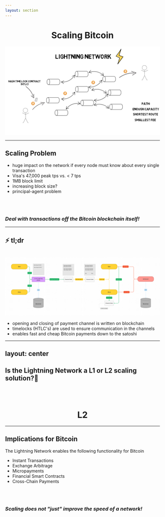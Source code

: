 ```yaml
---
layout: section
---
```

# <logos-bitcoin /> Scaling Bitcoin 

![Illustration](/img/lightning_illustration.png)

---

## <logos-bitcoin /> Scaling Problem
- huge impact on the network if every node must know about every single transaction
- Visa's 47,000 peak tps vs. &lt; 7 tps
- 1MB block limit
- increasing block size?
- principal-agent problem

<br>
<br>

<v-click>

### *Deal with transactions off the Bitcoin blockchain itself!*

</v-click>

<!--
- performance needs to be competitive to TradFi
- higher block size -> less people have the necessary bandwidth & hardware
- centralization; blockchain trilemma
- decentralization advantages NEED to be conserved
- large miners are encourage to act on their own interests even more...
-->

---

## ⚡️ tl;dr
<br>
<img src="/img/lightning_flowchart.png" class="h-70 rounded" />

- opening and closing of payment channel is written on blockchain
- timelocks (HTLC's) are used to ensure communication in the channels
- enables fast and cheap Bitcoin payments down to the satoshi

---
layout: center
---

## Is the Lightning Network a L1 or L2 scaling solution?🤔

<br/>
<br/>

<v-click>

# L2

</v-click>

<style>

  h1 {
    text-align: center;
  }

</style>

<!-- 
- L2
- but keep in mind that it enforcement still happens on the blockchain itself
  * deferral of state
  * opening and closing of payment channels
 -->

---

## <logos-bitcoin /> Implications for Bitcoin
The Lightning Network enables the following functionality for Bitcoin

- Instant Transactions
- Exchange Arbitrage
- Micropayments
- Financial Smart Contracts
- Cross-Chain Payments

<br>
<br>

<v-click>

### *Scaling does not "just" improve the speed of a network!*

</v-click>

<!-- 
# Exchange Arbitrage
- current incentive to hold funds on exchanges
- massive cold storages for exchanges might not longer be necessary (I disagree)
  * Lightning isn't for large payments
  * institutions & whales  *exist*
              
# Micropayments
- no 3rd party custodian needed anymore
- e.g. paying per-megabyte for mobile internet

# Smart Contracts
- especially time sensitive
- complex transaction flows would be possible

# Cross-Chain Payments
- if hash function is similar across chains transactions could be routed across chains
 -->